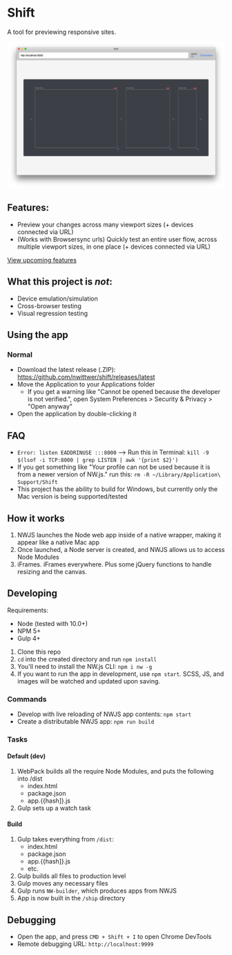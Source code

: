 # Shift
A tool for previewing responsive sites.

![Shift Screenshot](screenshot.png)

## Features:
- Preview your changes across many viewport sizes (+ devices connected via URL)
- (Works with Browsersync urls) Quickly test an entire user flow, across multiple viewport sizes, in one place (+ devices connected via URL)

[View upcoming features](https://github.com/nwittwer/shift/projects)

## What this project is _not_:
- Device emulation/simulation
- Cross-browser testing
- Visual regression testing

## Using the app
### Normal
- Download the latest release (.ZIP): https://github.com/nwittwer/shift/releases/latest
- Move the Application to your Applications folder
    - If you get a warning like "Cannot be opened because the developer is not verified.", open System Preferences > Security & Privacy > "Open anyway"
- Open the application by double-clicking it

## FAQ
- `Error: listen EADDRINUSE :::8000` --> Run this in Terminal: `kill -9 $(lsof -i TCP:8000 | grep LISTEN | awk '{print $2}')`
- If you get something like "Your profile can not be used because it is from a newer version of NW.js." run this: `rm -R ~/Library/Application\ Support/Shift`
- This project has the ability to build for Windows, but currently only the Mac version is being supported/tested

## How it works
1. NWJS launches the Node web app inside of a native wrapper, making it appear like a native Mac app
2. Once launched, a Node server is created, and NWJS allows us to access Node Modules
3. iFrames. iFrames everywhere. Plus some jQuery functions to handle resizing and the canvas.

## Developing
Requirements:
- Node (tested with 10.0+)
- NPM 5+
- Gulp 4+

1. Clone this repo
2. `cd` into the created directory and run `npm install`
3. You'll need to install the NW.js CLI: `npm i nw -g`
4. If you want to run the app in development, use `npm start`. SCSS, JS, and images will be watched and updated upon saving.

### Commands
- Develop with live reloading of NWJS app contents: `npm start`
- Create a distributable NWJS app: `npm run build`

### Tasks

#### Default (dev)
1. WebPack builds all the require Node Modules, and puts the following into /dist
    - index.html
    - package.json
    - app.{{hash]}.js
2. Gulp sets up a watch task

#### Build

1. Gulp takes everything from `/dist`:
    - index.html
    - package.json
    - app.{{hash]}.js
    - etc.
2. Gulp builds all files to production level
3. Gulp moves any necessary files
4. Gulp runs `NW-builder`, which produces apps from NWJS
5. App is now built in the `/ship` directory

## Debugging
- Open the app, and press `CMD + Shift + I` to open Chrome DevTools
- Remote debugging URL: `http://localhost:9999`
